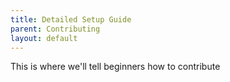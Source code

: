 ```yaml
---
title: Detailed Setup Guide
parent: Contributing
layout: default
---
```


This is where we'll tell beginners how to contribute


